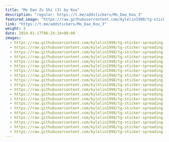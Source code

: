 ```yaml
---
title: "Mo Dao Zu Shi (3) by Kou"
description: "regular: https://t.me/addstickers/Mo_Dao_Kou_3"
featured_image: "https://raw.githubusercontent.com/kylelin1998/tg-sticker-spreading-worldwide-images/main/img/37050737-31a1-4e4d-adc9-8426f0d3de36.jpg"
link: "https://t.me/addstickers/Mo_Dao_Kou_3"
weight: 3
date: 2024-01-17T06:24:24+08:00
images:
  - https://raw.githubusercontent.com/kylelin1998/tg-sticker-spreading-worldwide-images/main/img/37050737-31a1-4e4d-adc9-8426f0d3de36.jpg
  - https://raw.githubusercontent.com/kylelin1998/tg-sticker-spreading-worldwide-images/main/img/0de644c7-f89c-4f50-8a23-1cbc4eeb64b0.jpg
  - https://raw.githubusercontent.com/kylelin1998/tg-sticker-spreading-worldwide-images/main/img/fa0a6fb4-252b-4674-ac41-b7450279c689.jpg
  - https://raw.githubusercontent.com/kylelin1998/tg-sticker-spreading-worldwide-images/main/img/57c49ef1-5863-48ea-8ae3-4e38f78c51d5.jpg
  - https://raw.githubusercontent.com/kylelin1998/tg-sticker-spreading-worldwide-images/main/img/95ab0396-86c4-4431-86c4-4054e71caaa1.jpg
  - https://raw.githubusercontent.com/kylelin1998/tg-sticker-spreading-worldwide-images/main/img/842997ed-3315-4e72-a213-d37215d390a2.jpg
  - https://raw.githubusercontent.com/kylelin1998/tg-sticker-spreading-worldwide-images/main/img/37d8acc5-accb-4c70-939b-119384352a0a.jpg
  - https://raw.githubusercontent.com/kylelin1998/tg-sticker-spreading-worldwide-images/main/img/afbabafe-6987-496a-b1cb-62240ae18d08.jpg
  - https://raw.githubusercontent.com/kylelin1998/tg-sticker-spreading-worldwide-images/main/img/4dae68d4-1124-4d90-96cc-b563b247481e.jpg
  - https://raw.githubusercontent.com/kylelin1998/tg-sticker-spreading-worldwide-images/main/img/507011e1-8292-45be-841c-66b5ae56e1a3.jpg
  - https://raw.githubusercontent.com/kylelin1998/tg-sticker-spreading-worldwide-images/main/img/e37d2c9f-4ea2-413d-87cb-a716b8bdb481.jpg
  - https://raw.githubusercontent.com/kylelin1998/tg-sticker-spreading-worldwide-images/main/img/96b8cf66-fd90-4b51-91e8-0e83d2989c2d.jpg
  - https://raw.githubusercontent.com/kylelin1998/tg-sticker-spreading-worldwide-images/main/img/f7eb14b5-98aa-4661-8136-501680f53487.jpg
  - https://raw.githubusercontent.com/kylelin1998/tg-sticker-spreading-worldwide-images/main/img/059df24f-11d3-4898-bb4f-280697ab0367.jpg
  - https://raw.githubusercontent.com/kylelin1998/tg-sticker-spreading-worldwide-images/main/img/4afaf2fb-5b98-41fc-96ba-c561a26ecc9d.jpg
  - https://raw.githubusercontent.com/kylelin1998/tg-sticker-spreading-worldwide-images/main/img/f3c33022-f24f-47a7-b478-8d5f3ccdcbbe.jpg
  - https://raw.githubusercontent.com/kylelin1998/tg-sticker-spreading-worldwide-images/main/img/1122272f-6f2a-4504-902e-dbf3007b265c.jpg
  - https://raw.githubusercontent.com/kylelin1998/tg-sticker-spreading-worldwide-images/main/img/25117e58-82c2-4b7d-87a6-0dbb0a490ef1.jpg
  - https://raw.githubusercontent.com/kylelin1998/tg-sticker-spreading-worldwide-images/main/img/632b02e7-844a-461b-8fa9-95afd2f9a574.jpg
  - https://raw.githubusercontent.com/kylelin1998/tg-sticker-spreading-worldwide-images/main/img/c22cb0eb-34aa-4c13-874f-79a577379cbe.jpg
---
```


